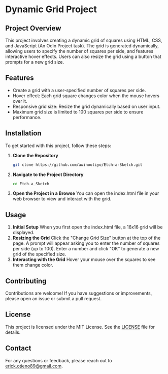 # Dynamic Grid Project

## Project Overview

This project involves creating a dynamic grid of squares using HTML, CSS, and JavaScript (An Odin Project task). The grid is generated dynamically, allowing users to specify the number of squares per side, and features interactive hover effects. Users can also resize the grid using a button that prompts for a new grid size.

## Features

- Create a grid with a user-specified number of squares per side.
- Hover effect: Each grid square changes color when the mouse hovers over it.
- Responsive grid size: Resize the grid dynamically based on user input.
- Maximum grid size is limited to 100 squares per side to ensure performance.

## Installation

To get started with this project, follow these steps:

1. **Clone the Repository**

   ```bash
   git clone https://github.com/awinooliyo/Etch-a-Sketch.git

2. **Navigate to the Project Directory**
    ```bash
    cd Etch-a_Sketch

3. **Open the Project in a Browse**
    You can open the index.html file in your web browser to view and interact with the grid.


## Usage
1. **Initial Setup**
    When you first open the index.html file, a 16x16 grid will be displayed.
2. **Resizing the Grid**
    Click the "Change Grid Size" button at the top of the page. A prompt will appear asking you to enter the number of squares per side (up to 100). Enter a number and click "OK" to generate a new grid of the specified size.
3. **Interacting with the Grid**
    Hover your mouse over the squares to see them change color.

## Contributing
Contributions are welcome! If you have suggestions or improvements, please open an issue or submit a pull request.

## License

This project is licensed under the MIT License. See the [LICENSE](LICENSE) file for details.

## Contact

For any questions or feedback, please reach out to [erick.otieno89@gmail.com](mailto:erick.otieno89@gmail.com).



